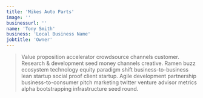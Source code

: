 ```yaml
---
title: 'Mikes Auto Parts'
image: ''
businessurl: ''
name: 'Tony Smith'
business: 'Local Business Name'
jobtitle: 'Owner'
---
```


> Value proposition accelerator crowdsource channels customer. Research & development seed money channels creative. Ramen buzz ecosystem technology equity paradigm shift business-to-business lean startup social proof client startup. Agile development partnership business-to-consumer pitch marketing twitter venture advisor metrics alpha bootstrapping infrastructure seed round.
